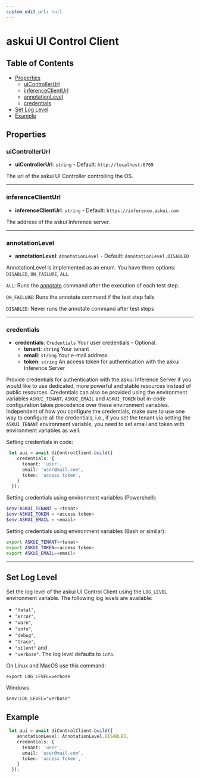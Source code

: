 ```yaml
---
custom_edit_url: null
---
```

# askui UI Control Client

## Table of Contents

  - [Properties](#properties)
    - [uiControllerUrl](#uiControllerUrl)
    - [inferenceClientUrl](#inferenceClientUrl)
    - [annotationLevel](#annotationLevel)
    - [credentials](#credentials)
  - [Set Log Level](#set-log-level)  
  - [Example](#example)  
## Properties

### uiControllerUrl

- **uiControllerUrl**: `string` - Default: `http://localhost:6769`

The url of the askui UI Controller controlling the OS.
___

### inferenceClientUrl

- **inferenceClientUrl**: `string` - Default: `https://inference.askui.com`

The address of the askui Inference server.
___

### annotationLevel

- **annotationLevel**: `AnnotationLevel` - Default: `AnnotationLevel.DISABLED`

AnnotationLevel is implemented as an enum. You have three options: `DISABLED`, `ON_FAILURE`, `ALL`.

`ALL`:  Runs the [annotate](../../general/05-Tooling/annotate-image.md) command after the execution of each test step.

`ON_FAILURE`: Runs the annotate command if the test step fails 

`DISABLED`: Never runs the annotate command after test steps
___

### credentials

- **credentials**: `Credentials` Your user credentials - Optional.
  - **tenant**: `string` Your tenant
  - **email**: `string` Your e-mail address
  - **token**: `string` An access token for authentication with the askui Inference Server

Provide credentials for authentication with the askui Inference Server if you would like to use dedicated, more powerful and stable resources instead of public resources. Credentials can also be provided using the environment variables `ASKUI_TENANT`, `ASKUI_EMAIL` and `ASKUI_TOKEN` but in-code configuration takes precedence over these environment variables. Independent of how you configure the credentials, make sure to use one way to configure all the credentials, i.e., if you set the tenant via setting the `ASKUI_TENANT` environment variable, you need to set email and token with environment variables as well.

Setting credentials in code:
```typescript
 let aui = await UiControlClient.build({
    credentials: {
      tenant: 'user',
      email: 'user@mail.com',
      token: 'access token',
    }
  });
```

Setting credentials using environment variables (Powershell):
```powershell
$env:ASKUI_TENANT = <tenat>
$env:ASKUI_TOKEN = <access token>
$env:ASKUI_EMAIL = <email>
```

Setting credentials using environment variables (Bash or similar):
```bash
export ASKUI_TENANT=<tenat>
export ASKUI_TOKEN=<access token>
export ASKUI_EMAIL=<email>
```
___

## Set Log Level

Set the log level of the askui UI Control Client using the `LOG_LEVEL` environment variable. 
The following log levels are available:
- `"fatal"`, 
- `"error"`,
- `"warn"`,
- `"info"`,
- `"debug"`,
- `"trace"`,
- `"silent"` and 
- `"verbose"`.
The log level defaults to `info`.

On Linux and MacOS use this command:
```shell
export LOG_LEVEL=verbose
```

Windows
 ```shell
$env:LOG_LEVEL="verbose"
```

## Example

```typescript
 let aui = await UiControlClient.build({
    annotationLevel: AnnotationLevel.DISABLED,
    credentials: {
      tenant: 'user',
      email: 'user@mail.com',
      token: 'access Token',
    }
  });
```
